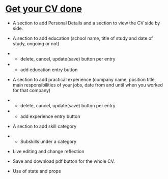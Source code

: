 # [Get your CV done]()

- A section to add Personal Details and a section to view the CV side by side.
- A section to add education (school name, title of study and date of study, ongoing or not)
- - delete, cancel, update(save) button per entry
- - add education entry button
- A section to add practical experience (company name, position title, main responsibilities of your jobs, date from and until when you worked for that company)
- - delete, cancel, update(save) button per entry
- - add experience entry button
- A section to add skill category
- - Subskills under a category

- Live editing and change reflection

- Save and download pdf button for the whole CV.
- Use of state and props

